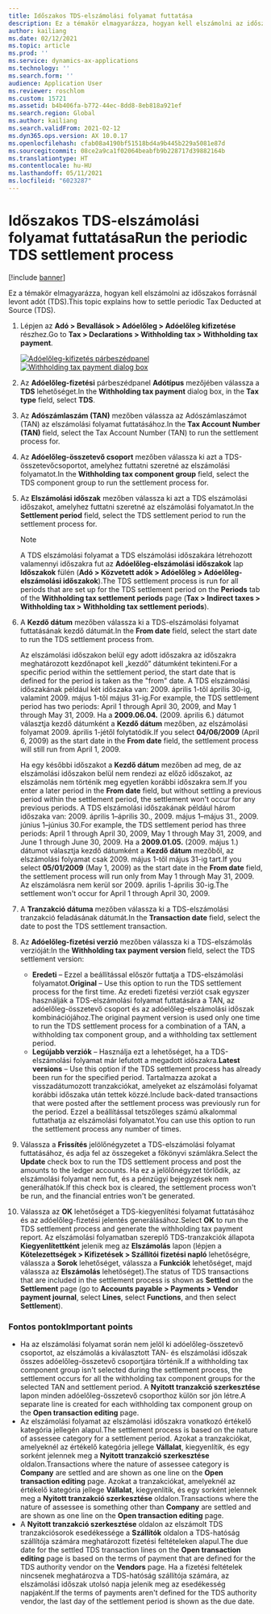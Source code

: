 ```yaml
---
title: Időszakos TDS-elszámolási folyamat futtatása
description: Ez a témakör elmagyarázza, hogyan kell elszámolni az időszakos forrásnál levont adót (TDS).
author: kailiang
ms.date: 02/12/2021
ms.topic: article
ms.prod: ''
ms.service: dynamics-ax-applications
ms.technology: ''
ms.search.form: ''
audience: Application User
ms.reviewer: roschlom
ms.custom: 15721
ms.assetid: b4b406fa-b772-44ec-8dd8-8eb818a921ef
ms.search.region: Global
ms.author: kailiang
ms.search.validFrom: 2021-02-12
ms.dyn365.ops.version: AX 10.0.17
ms.openlocfilehash: cfab08a4190bf51518bd4a9b445b229a5081e87d
ms.sourcegitcommit: 08ce2a9ca1f02064beabfb9b228717d39882164b
ms.translationtype: HT
ms.contentlocale: hu-HU
ms.lasthandoff: 05/11/2021
ms.locfileid: "6023287"
---
```

# <a name="run-the-periodic-tds-settlement-process"></a><span data-ttu-id="0cd4b-103">Időszakos TDS-elszámolási folyamat futtatása</span><span class="sxs-lookup"><span data-stu-id="0cd4b-103">Run the periodic TDS settlement process</span></span>

[!include [banner](../includes/banner.md)]

<span data-ttu-id="0cd4b-104">Ez a témakör elmagyarázza, hogyan kell elszámolni az időszakos forrásnál levont adót (TDS).</span><span class="sxs-lookup"><span data-stu-id="0cd4b-104">This topic explains how to settle periodic Tax Deducted at Source (TDS).</span></span>

1. <span data-ttu-id="0cd4b-105">Lépjen az **Adó \> Bevallások \> Adóelőleg \> Adóelőleg kifizetése** részhez.</span><span class="sxs-lookup"><span data-stu-id="0cd4b-105">Go to **Tax \> Declarations \> Withholding tax \> Withholding tax payment**.</span></span>

    <span data-ttu-id="0cd4b-106">[![Adóelőleg-kifizetés párbeszédpanel](./media/apac-ind-TDS-47.png)](./media/apac-ind-TDS-47.png)</span><span class="sxs-lookup"><span data-stu-id="0cd4b-106">[![Withholding tax payment dialog box](./media/apac-ind-TDS-47.png)](./media/apac-ind-TDS-47.png)</span></span>

2. <span data-ttu-id="0cd4b-107">Az **Adóelőleg-fizetési** párbeszédpanel **Adótípus** mezőjében válassza a **TDS** lehetőséget.</span><span class="sxs-lookup"><span data-stu-id="0cd4b-107">In the **Withholding tax payment** dialog box, in the **Tax type** field, select **TDS**.</span></span>
3. <span data-ttu-id="0cd4b-108">Az **Adószámlaszám (TAN)** mezőben válassza az Adószámlaszámot (TAN) az elszámolási folyamat futtatásához.</span><span class="sxs-lookup"><span data-stu-id="0cd4b-108">In the **Tax Account Number (TAN)** field, select the Tax Account Number (TAN) to run the settlement process for.</span></span>
4. <span data-ttu-id="0cd4b-109">Az **Adóelőleg-összetevő csoport** mezőben válassza ki azt a TDS-összetevőcsoportot, amelyhez futtatni szeretné az elszámolási folyamatot.</span><span class="sxs-lookup"><span data-stu-id="0cd4b-109">In the **Withholding tax component group** field, select the TDS component group to run the settlement process for.</span></span>
5. <span data-ttu-id="0cd4b-110">Az **Elszámolási időszak** mezőben válassza ki azt a TDS elszámolási időszakot, amelyhez futtatni szeretné az elszámolási folyamatot.</span><span class="sxs-lookup"><span data-stu-id="0cd4b-110">In the **Settlement period** field, select the TDS settlement period to run the settlement process for.</span></span>

    > [!NOTE]
    > <span data-ttu-id="0cd4b-111">A TDS elszámolási folyamat a TDS elszámolási időszakára létrehozott valamennyi időszakra fut az **Adóelőleg-elszámolási időszakok** lap **Időszakok** fülén (**Adó \> Közvetett adók \> Adóelőleg \> Adóelőleg-elszámolási időszakok**).</span><span class="sxs-lookup"><span data-stu-id="0cd4b-111">The TDS settlement process is run for all periods that are set up for the TDS settlement period on the **Periods** tab of the **Withholding tax settlement periods** page (**Tax \> Indirect taxes \> Withholding tax \> Withholding tax settlement periods**).</span></span>

6. <span data-ttu-id="0cd4b-112">A **Kezdő dátum** mezőben válassza ki a TDS-elszámolási folyamat futtatásának kezdő dátumát.</span><span class="sxs-lookup"><span data-stu-id="0cd4b-112">In the **From date** field, select the start date to run the TDS settlement process from.</span></span>

    <span data-ttu-id="0cd4b-113">Az elszámolási időszakon belül egy adott időszakra az időszakra meghatározott kezdőnapot kell „kezdő” dátumként tekinteni.</span><span class="sxs-lookup"><span data-stu-id="0cd4b-113">For a specific period within the settlement period, the start date that is defined for the period is taken as the "from" date.</span></span> <span data-ttu-id="0cd4b-114">A TDS elszámolási időszakának például két időszaka van: 2009. április 1-től április 30-ig, valamint 2009. május 1-től május 31-ig.</span><span class="sxs-lookup"><span data-stu-id="0cd4b-114">For example, the TDS settlement period has two periods: April 1 through April 30, 2009, and May 1 through May 31, 2009.</span></span> <span data-ttu-id="0cd4b-115">Ha a **2009.06.04.** (2009. április 6.) dátumot választja kezdő dátumként a **Kezdő dátum** mezőben, az elszámolási folyamat 2009. április 1-jétől folytatódik.</span><span class="sxs-lookup"><span data-stu-id="0cd4b-115">If you select **04/06/2009** (April 6, 2009) as the start date in the **From date** field, the settlement process will still run from April 1, 2009.</span></span>

    <span data-ttu-id="0cd4b-116">Ha egy későbbi időszakot a **Kezdő dátum** mezőben ad meg, de az elszámolási időszakon belül nem rendezi az előző időszakot, az elszámolás nem történik meg egyetlen korábbi időszakra sem.</span><span class="sxs-lookup"><span data-stu-id="0cd4b-116">If you enter a later period in the **From date** field, but without settling a previous period within the settlement period, the settlement won't occur for any previous periods.</span></span> <span data-ttu-id="0cd4b-117">A TDS elszámolási időszakának például három időszaka van: 2009. április 1–április 30., 2009. május 1–május 31., 2009. június 1–június 30.</span><span class="sxs-lookup"><span data-stu-id="0cd4b-117">For example, the TDS settlement period has three periods: April 1 through April 30, 2009, May 1 through May 31, 2009, and June 1 through June 30, 2009.</span></span> <span data-ttu-id="0cd4b-118">Ha a **2009.01.05.** (2009. május 1.) dátumot választja kezdő dátumként a **Kezdő dátum** mezőből, az elszámolási folyamat csak 2009. május 1-től május 31-ig tart.</span><span class="sxs-lookup"><span data-stu-id="0cd4b-118">If you select **05/01/2009** (May 1, 2009) as the start date in the **From date** field, the settlement process will run only from May 1 through May 31, 2009.</span></span> <span data-ttu-id="0cd4b-119">Az elszámolásra nem kerül sor 2009. április 1-április 30-ig.</span><span class="sxs-lookup"><span data-stu-id="0cd4b-119">The settlement won't occur for April 1 through April 30, 2009.</span></span>

7. <span data-ttu-id="0cd4b-120">A **Tranzakció dátuma** mezőben válassza ki a TDS-elszámolási tranzakció feladásának dátumát.</span><span class="sxs-lookup"><span data-stu-id="0cd4b-120">In the **Transaction date** field, select the date to post the TDS settlement transaction.</span></span>
8. <span data-ttu-id="0cd4b-121">Az **Adóelőleg-fizetési verzió** mezőben válassza ki a TDS-elszámolás verzióját:</span><span class="sxs-lookup"><span data-stu-id="0cd4b-121">In the **Withholding tax payment version** field, select the TDS settlement version:</span></span>

     - <span data-ttu-id="0cd4b-122">**Eredeti** – Ezzel a beállítással először futtatja a TDS-elszámolási folyamatot.</span><span class="sxs-lookup"><span data-stu-id="0cd4b-122">**Original** – Use this option to run the TDS settlement process for the first time.</span></span> <span data-ttu-id="0cd4b-123">Az eredeti fizetési verziót csak egyszer használják a TDS-elszámolási folyamat futtatására a TAN, az adóelőleg-összetevő csoport és az adóelőleg-elszámolási időszak kombinációjához.</span><span class="sxs-lookup"><span data-stu-id="0cd4b-123">The original payment version is used only one time to run the TDS settlement process for a combination of a TAN, a withholding tax component group, and a withholding tax settlement period.</span></span>
    - <span data-ttu-id="0cd4b-124">**Legújabb verziók** – Használja ezt a lehetőséget, ha a TDS-elszámolási folyamat már lefutott a megadott időszakra.</span><span class="sxs-lookup"><span data-stu-id="0cd4b-124">**Latest versions** – Use this option if the TDS settlement process has already been run for the specified period.</span></span> <span data-ttu-id="0cd4b-125">Tartalmazza azokat a visszadátumozott tranzakciókat, amelyeket az elszámolási folyamat korábbi időszaka után tettek közzé.</span><span class="sxs-lookup"><span data-stu-id="0cd4b-125">Include back-dated transactions that were posted after the settlement process was previously run for the period.</span></span> <span data-ttu-id="0cd4b-126">Ezzel a beállítással tetszőleges számú alkalommal futtathatja az elszámolási folyamatot.</span><span class="sxs-lookup"><span data-stu-id="0cd4b-126">You can use this option to run the settlement process any number of times.</span></span>

9. <span data-ttu-id="0cd4b-127">Válassza a **Frissítés** jelölőnégyzetet a TDS-elszámolási folyamat futtatásához, és adja fel az összegeket a főkönyvi számlákra.</span><span class="sxs-lookup"><span data-stu-id="0cd4b-127">Select the **Update** check box to run the TDS settlement process and post the amounts to the ledger accounts.</span></span> <span data-ttu-id="0cd4b-128">Ha ez a jelölőnégyzet törlődik, az elszámolási folyamat nem fut, és a pénzügyi bejegyzések nem generálhatók.</span><span class="sxs-lookup"><span data-stu-id="0cd4b-128">If this check box is cleared, the settlement process won't be run, and the financial entries won't be generated.</span></span>
10. <span data-ttu-id="0cd4b-129">Válassza az **OK** lehetőséget a TDS-kiegyenlítési folyamat futtatásához és az adóelőleg-fizetési jelentés generálásához.</span><span class="sxs-lookup"><span data-stu-id="0cd4b-129">Select **OK** to run the TDS settlement process and generate the withholding tax payment report.</span></span> <span data-ttu-id="0cd4b-130">Az elszámolási folyamatban szereplő TDS-tranzakciók állapota **Kiegyenlítettként** jelenik meg az **Elszámolás** lapon (lépjen a **Kötelezettségek \> Kifizetések \> Szállítói fizetési napló** lehetőségre, válassza a **Sorok** lehetőséget, válassza a **Funkciók** lehetőséget, majd válassza az **Elszámolás** lehetőséget).</span><span class="sxs-lookup"><span data-stu-id="0cd4b-130">The status of TDS transactions that are included in the settlement process is shown as **Settled** on the **Settlement** page (go to **Accounts payable \> Payments \> Vendor payment journal**, select **Lines**, select **Functions**, and then select **Settlement**).</span></span>

### <a name="important-points"></a><span data-ttu-id="0cd4b-131">Fontos pontok</span><span class="sxs-lookup"><span data-stu-id="0cd4b-131">Important points</span></span>

- <span data-ttu-id="0cd4b-132">Ha az elszámolási folyamat során nem jelöl ki adóelőleg-összetevő csoportot, az elszámolás a kiválasztott TAN- és elszámolási időszak összes adóelőleg-összetevő csoportjára történik.</span><span class="sxs-lookup"><span data-stu-id="0cd4b-132">If a withholding tax component group isn't selected during the settlement process, the settlement occurs for all the withholding tax component groups for the selected TAN and settlement period.</span></span> <span data-ttu-id="0cd4b-133">A **Nyitott tranzakció szerkesztése** lapon minden adóelőleg-összetevő csoporthoz külön sor jön létre.</span><span class="sxs-lookup"><span data-stu-id="0cd4b-133">A separate line is created for each withholding tax component group on the **Open transaction editing** page.</span></span>
- <span data-ttu-id="0cd4b-134">Az elszámolási folyamat az elszámolási időszakra vonatkozó értékelő kategória jellegén alapul.</span><span class="sxs-lookup"><span data-stu-id="0cd4b-134">The settlement process is based on the nature of assessee category for a settlement period.</span></span> <span data-ttu-id="0cd4b-135">Azokat a tranzakciókat, amelyeknél az értékelő kategória jellege **Vállalat**, kiegyenlítik, és egy sorként jelennek meg a **Nyitott tranzakció szerkesztése** oldalon.</span><span class="sxs-lookup"><span data-stu-id="0cd4b-135">Transactions where the nature of assessee category is **Company** are settled and are shown as one line on the **Open transaction editing** page.</span></span> <span data-ttu-id="0cd4b-136">Azokat a tranzakciókat, amelyeknél az értékelő kategória jellege **Vállalat**, kiegyenlítik, és egy sorként jelennek meg a **Nyitott tranzakció szerkesztése** oldalon.</span><span class="sxs-lookup"><span data-stu-id="0cd4b-136">Transactions where the nature of assessee is something other than **Company** are settled and are shown as one line on the **Open transaction editing** page.</span></span>
- <span data-ttu-id="0cd4b-137">A **Nyitott tranzakció szerkesztése** oldalon az elszámolt TDS tranzakciósorok esedékessége a **Szállítók** oldalon a TDS-hatóság szállítója számára meghatározott fizetési feltételeken alapul.</span><span class="sxs-lookup"><span data-stu-id="0cd4b-137">The due date for the settled TDS transaction lines on the **Open transaction editing** page is based on the terms of payment that are defined for the TDS authority vendor on the **Vendors** page.</span></span> <span data-ttu-id="0cd4b-138">Ha a fizetési feltételek nincsenek meghatározva a TDS-hatóság szállítója számára, az elszámolási időszak utolsó napja jelenik meg az esedékesség napjaként.</span><span class="sxs-lookup"><span data-stu-id="0cd4b-138">If the terms of payments aren't defined for the TDS authority vendor, the last day of the settlement period is shown as the due date.</span></span>
